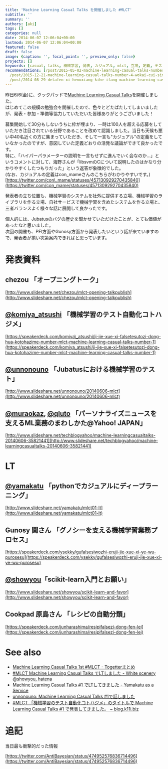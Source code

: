 ```yaml
---
title: 'Machine Learning Casual Talks を開催しました #MLCT'
subtitle: ''
summary: ''
authors: [aki]
tags: []
categories: null
date: 2014-06-07 12:06:04+00:00
lastmod: 2014-06-07 12:06:04+00:00
featured: false
draft: false
image: {caption: '', focal_point: '', preview_only: false}
projects: []
keywords: [casual, talks, 機械学習, 発表, カジュアル, mlct, 立場, 定義, テスト自動化, yamakatu]
recommendations: [/post/2015-05-02-machine-learning-casual-talks-number-3-lue-cheng-mlct-yarimasita-number-mlct/,
  /post/2015-12-21-machine-learning-casual-talks-number-4-wokai-cui-simasita-number-mlct/,
  /post/2014-08-29-detafen-xi-henoxiang-kihe-ifang-machine-learning-casual-talks-number-2wokai-cui-simasita-number-mlct/]
---
```

昨日6/6(金)に、クックパッドで[Machine Learning Casual Talks](http://connpass.com/event/6275/)を開催しました。  
はじめてこの規模の勉強会を開催したので、色々とどたばたしてしまいましたが、発表・参加・準備等協力していただいた皆様ありがとうございました！

募集開始して30分もしないうちに枠が埋まり、一時は100人を超える応募をしていただき注目されている分野であることを改めて認識しました。当日も天候も悪い中40名近くの方に集まっていただき、そして一言も"カジュアル"の定義をしていなかったのですが、意図していた定義どおりの活発な議論ができて良かったです。  
特に、「ハイパーパラメーターの説明を一言もせずに進んでいく会なのか...」というコメントに対して、海野さんが「libsvmのCについて説明したのはかなり分かりやすくしたつもりだった」という返答が象徴的でした。  
(なお、カジュアルの定義はcon\_mameさんのこちらがわかりやすいです。)  
[https://twitter.com/con\_mame/statuses/457130929270435840](https://twitter.com/con_mame/statuses/457130929270435840)

発表者の立ち位置も、機械学習のシステムを社外に提供する立場、機械学習のライブラリを作る立場、自社サービスで機械学習を含めたシステムを作る立場と、三者バランスよく様々な話に展開して良かったです。

個人的には、Jubatusのバグの歴史を聞かせていただけたことが、とても価値があったなと思いました。  
次回の開催も、PFI方面やGunosy方面から発表したいという話が来ていますので、発表者が揃い次第案内できればと思っています。

# 発表資料

## chezou 「オープニングトーク」

[http://www.slideshare.net/chezou/mlct-opening-talkpublish](http://www.slideshare.net/chezou/mlct-opening-talkpublish)

## [@komiya\_atsushi](https://twitter.com/komiya_atsushi) 「機械学習のテスト自動化コトハジメ」

[https://speakerdeck.com/komiya\_atsushi/ji-jie-xue-xi-falsetesutozi-dong-hua-kotohazime-number-mlct-machine-learning-casual-talks-number-1](https://speakerdeck.com/komiya_atsushi/ji-jie-xue-xi-falsetesutozi-dong-hua-kotohazime-number-mlct-machine-learning-casual-talks-number-1)

## [@unnonouno](https://twitter.com/unnonouno) 「Jubatusにおける機械学習のテスト」

[http://www.slideshare.net/unnonouno/20140606-mlct](http://www.slideshare.net/unnonouno/20140606-mlct)

## [@muraokaz](https://twitter.com/muraokaz), [@qluto](https://twitter.com/qluto) 「パーソナライズニュースを支えるML業務のまわしかた@Yahoo! JAPAN」

[http://www.slideshare.net/techblogyahoo/machine-learningcasualtalks-20140606-35821441](http://www.slideshare.net/techblogyahoo/machine-learningcasualtalks-20140606-35821441)

# LT

## [@yamakatu](https://twitter.com/yamakatu) 「pythonでカジュアルにディープラーニング」

[http://www.slideshare.net/yamakatu/mlct01-lt](http://www.slideshare.net/yamakatu/mlct01-lt)

## Gunosy 関さん 「グノシーを支える機械学習業務プロセス」

[https://speakerdeck.com/ysekky/gufalsesiwozhi-eruji-jie-xue-xi-ye-wu-purosesu](https://speakerdeck.com/ysekky/gufalsesiwozhi-eruji-jie-xue-xi-ye-wu-purosesu)

## [@showyou](https://twitter.com/showyou)「scikit-learn入門とお願い」

[http://www.slideshare.net/showyou/scikit-learn-and-favor](http://www.slideshare.net/showyou/scikit-learn-and-favor)

## Cookpad 原島さん 「レシピの自動分類」

[https://speakerdeck.com/junharashima/resipifalsezi-dong-fen-lei](https://speakerdeck.com/junharashima/resipifalsezi-dong-fen-lei)

# See also

- [Machine Learning Casual Talks 1st #MLCT - Togetterまとめ](http://togetter.com/li/676930)
- [#MLCT Machine Learning Casual Talks でLTしました - White scenery @showyou, hatena](http://showyou.hatenablog.com/entry/2014/06/07/065433)
- [Machine Learning Casual Talks #1 でLTしてきました - Yamakatu as a Service](http://yamakatu.github.io/blog/2014/06/07/mlct01/)
- [unnonouno: Machine Learning Casual Talks #1で話しました](http://blog.unnono.net/2014/06/mlct1.html)
- [#MLCT 「機械学習のテスト自動化コトハジメ」のタイトルで Machine Learning Casual Talks #1 で発表してきました。 ~ blog.k11i.biz](http://blog.k11i.biz/2014/06/mlct-machine-learning-casual-talks-1.html)

# 追記

当日最も衝撃的だった情報

[https://twitter.com/AntiBayesian/status/474952576836714496](https://twitter.com/AntiBayesian/status/474952576836714496)


